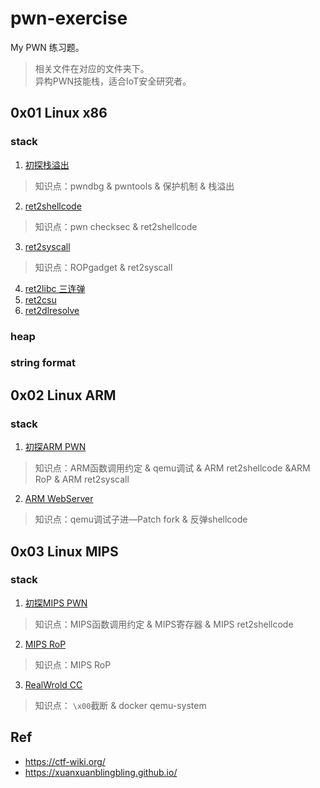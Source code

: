 # pwn-exercise
My PWN 练习题。   
> 相关文件在对应的文件夹下。   
> 异构PWN技能栈，适合IoT安全研究者。    
## 0x01 Linux x86

### stack 


1. [初探栈溢出](./linux_x86_stack_overflow/pwn0_stack_overflow/pwn0.md)   
> 知识点：pwndbg & pwntools & 保护机制 & 栈溢出    
2. [ret2shellcode](./linux_x86_stack_overflow/pwn1_ret2shellcode/pwn1.md)
> 知识点：pwn checksec & ret2shellcode   
3. [ret2syscall](./linux_x86_stack_overflow/pwn2_ret2syscall/pwn2.md)   
> 知识点：ROPgadget & ret2syscall
4. [ret2libc 三连弹](./linux_x86_stack_overflow/pwn3_ret2libc/pwn3.md)
5. [ret2csu](./linux_x86_stack_overflow/pwn4_ret2csu/pwn4.md)   
6. [ret2dlresolve](./linux_x86_stack_overflow/pwn5_ret2dlresolve/pwn5.md)

### heap

### string format



## 0x02 Linux ARM

### stack 
1. [初探ARM PWN](./linux_arm_stack/arm_pwn_typo/pwn.md)  
> 知识点：ARM函数调用约定 & qemu调试 & ARM ret2shellcode &ARM RoP & ARM ret2syscall

2. [ARM WebServer](./linux_arm_stack/arm_pwn_websrv/pwn.md)  
> 知识点：qemu调试子进—Patch fork & 反弹shellcode

## 0x03 Linux MIPS

### stack 
1. [初探MIPS PWN](./linux_mips_stack/mips_pwn_Mplogin/pwn.md)  
> 知识点：MIPS函数调用约定 & MIPS寄存器 & MIPS ret2shellcode 
2. [MIPS RoP](./linux_mips_stack/mips_pwn_1/pwm.md)   
>知识点：MIPS RoP
3. [RealWrold CC](./linux_mips_stack/mips_iot_cc/pwn.md)
> 知识点： `\x00`截断 & docker qemu-system
## Ref
- https://ctf-wiki.org/
- https://xuanxuanblingbling.github.io/

